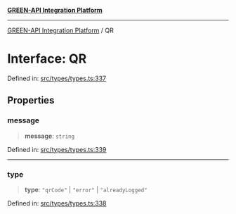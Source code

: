 [**GREEN-API Integration Platform**](../README.md)

***

[GREEN-API Integration Platform](../globals.md) / QR

# Interface: QR

Defined in: [src/types/types.ts:337](https://github.com/green-api/greenapi-integration/blob/26b7312501b16e05fb46a2946b8bfa77b8bc003e/src/types/types.ts#L337)

## Properties

### message

> **message**: `string`

Defined in: [src/types/types.ts:339](https://github.com/green-api/greenapi-integration/blob/26b7312501b16e05fb46a2946b8bfa77b8bc003e/src/types/types.ts#L339)

***

### type

> **type**: `"qrCode"` \| `"error"` \| `"alreadyLogged"`

Defined in: [src/types/types.ts:338](https://github.com/green-api/greenapi-integration/blob/26b7312501b16e05fb46a2946b8bfa77b8bc003e/src/types/types.ts#L338)
